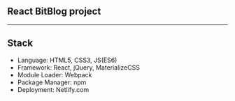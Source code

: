 ## React BitBlog project


---------------------------------------------------------------------------------------

## Stack
- Language: HTML5, CSS3, JS(ES6)
- Framework: React, jQuery, MaterializeCSS
- Module Loader: Webpack
- Package Manager: npm
- Deployment: Netlify.com
